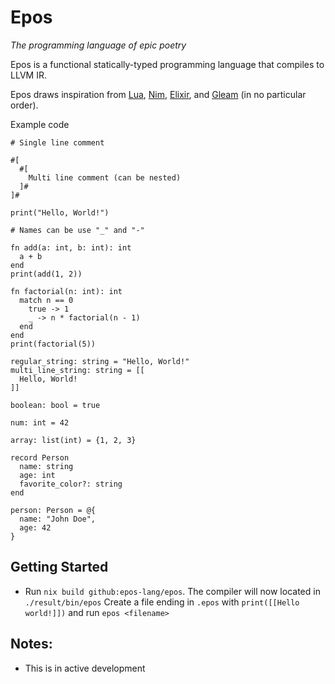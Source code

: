 # Epos
_The programming language of epic poetry_

Epos is a functional statically-typed programming language that compiles to LLVM IR.

Epos draws inspiration from [Lua](https://www.lua.org/), [Nim](https://nim-lang.org/), [Elixir](https://elixir-lang.org/), and [Gleam](https://gleam.run/) (in no particular order).

Example code
```epos
# Single line comment

#[
  #[
    Multi line comment (can be nested)
  ]#
]#

print("Hello, World!")

# Names can be use "_" and "-"

fn add(a: int, b: int): int
  a + b
end
print(add(1, 2))

fn factorial(n: int): int
  match n == 0
    true -> 1
    _ -> n * factorial(n - 1)
  end
end
print(factorial(5))

regular_string: string = "Hello, World!"
multi_line_string: string = [[
  Hello, World!
]]

boolean: bool = true

num: int = 42

array: list(int) = {1, 2, 3}

record Person
  name: string
  age: int
  favorite_color?: string
end

person: Person = @{
  name: "John Doe",
  age: 42
}

```

## Getting Started
- Run `nix build github:epos-lang/epos`. The compiler will now located in `./result/bin/epos`
Create a file ending in `.epos` with `print([[Hello world!]])` and run `epos <filename>`

## Notes:
- This is in active development
